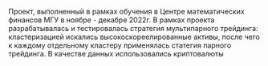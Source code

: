 Проект, выполненный в рамках обучения в Центре математических финансов МГУ в ноябре - декабре 2022г.
В рамках проекта разрабатывалась и тестировалась стратегия мультипарного трейдинга: кластеризацией искались высокоскореелированные активы, после чего к каждому отдельному кластеру применялась статегия парного трейдинга.
В качестве данных использовались криптовалюты
